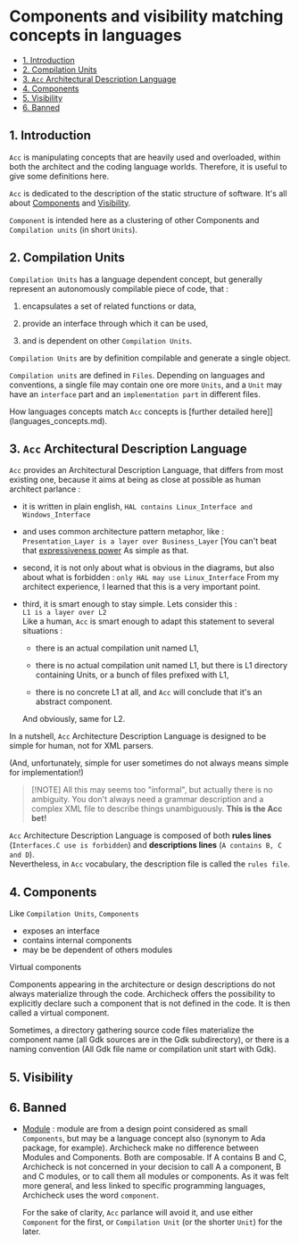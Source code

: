<!-- omit from toc -->
# Components and visibility matching concepts in languages

- [1. Introduction](#1-introduction)
- [2. Compilation Units](#2-compilation-units)
- [3. `Acc` Architectural Description Language](#3-acc-architectural-description-language)
- [4. Components](#4-components)
- [5. Visibility](#5-visibility)
- [6. Banned](#6-banned)


## 1. Introduction

`Acc` is manipulating concepts that are heavily used and overloaded, within both the architect and the coding language worlds.
Therefore, it is useful to give some definitions here. 

`Acc` is dedicated to the description of the static structure of software. 
It's all about [Components](#components) and [Visibility](#visibility).

`Component` is intended here as a clustering of other Components and `Compilation units` (in short `Units`).

## 2. Compilation Units
`Compilation Units` has a language dependent concept, but generally represent an autonomously compilable piece of code, that :  

1. encapsulates a set of related functions or data, 

2. provide an interface through which it can be used,  

3. and is dependent on other `Compilation Units`.  

`Compilation Units` are by definition compilable and generate a single object.

`Compilation units` are defined in `Files`. 
Depending on languages and conventions, a single file may contain one ore more `Units`, and a `Unit` may have an `interface` part and an `implementation part` in different files. 

How languages concepts match `Acc` concepts is [further detailed here]](languages_concepts.md).


## 3. `Acc` Architectural Description Language

`Acc` provides an Architectural Description Language, that differs from most existing one, because it aims at being as close at possible as human architect parlance :
- it is written in plain english, 
  `HAL contains Linux_Interface and Windows_Interface`
  
- and uses common architecture pattern metaphor, like :
  `Presentation_Layer is a layer over Business_Layer`
  [You can't beat that [expressiveness power](https://en.wikipedia.org/wiki/Expressive_power_(computer_science))
  As simple as that.
  
- second, it is not only about what is obvious in the diagrams, but also about what is forbidden :
  `only HAL may use Linux_Interface`
  From my architect experience, I learned that this is a very important point.

- third, it is smart enough to stay simple. Lets consider this :  
  `L1 is a layer over L2`  
  Like a human, `Acc` is smart enough to adapt this statement to several situations :  

  - there is an actual compilation unit named L1,  

  - there is no actual compilation unit named L1, but there is L1 directory containing Units, or a bunch of files prefixed with L1,  

  - there is no concrete L1 at all, and `Acc` will conclude that it's an abstract component.  
  
  And obviously, same for L2. 

In a nutshell, `Acc` Architecture Description Language is designed to be simple for human, not for XML parsers.

(And, unfortunately, simple for user sometimes do not always means simple for implementation!)

> [!NOTE] All this may seems too "informal", but actually there is no ambiguity.
> You don't always need a grammar description and a complex XML file to describe things unambiguously. **This is the Acc bet!**

`Acc` Architecture Description Language is composed of both **rules lines** (`Interfaces.C use is forbidden`) and **descriptions lines** (`A contains B, C and D`).  
Nevertheless, in `Acc` vocabulary, the description file is called the `rules file`.


## 4. Components

Like `Compilation Units`, `Components` 
- exposes an interface
- contains internal components
- may be be dependent of others modules

Virtual components
  
Components appearing in the architecture or design descriptions do not always materialize through the code. 
Archicheck offers the possibility to explicitly declare such a component that is not defined in the code.
It is then called a virtual component.

Sometimes, a directory gathering source code files materialize the component name (all Gdk sources are in the Gdk subdirectory), or there is a naming convention (All Gdk file name or compilation unit start with Gdk).

## 5. Visibility


## 6. Banned 

- [Module](https://en.wikipedia.org/wiki/Modular_programming) : module are from a design point considered as small `Components`, but may be a language concept also (synonym to Ada package, for example).
  Archicheck make no difference between Modules and Components. Both are composable. If A contains B and C, Archicheck is not concerned in your decision to call A a component, B and C modules, or to call them all modules or components.
  As it was felt more general, and less linked to specific programming languages, Archicheck uses the word `component`.

  For the sake of clarity, `Acc` parlance will avoid it, and use either `Component` for the first, or `Compilation Unit` (or the shorter `Unit`) for the later.


 

 

 





